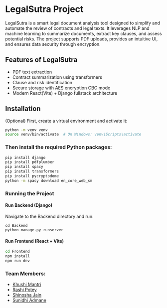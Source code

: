 # LegalSutra Project

LegalSutra is a smart legal document analysis tool designed to simplify and automate the review of contracts and legal texts. It leverages NLP and machine learning to summarize documents, extract key clauses, and assess potential risks. The project supports PDF uploads, provides an intuitive UI, and ensures data security through encryption.

## Features of LegalSutra
- PDF text extraction  
- Contract summarization using transformers  
- Clause and risk identification  
- Secure storage with AES encryption CBC mode
- Modern React(Vite) + Django fullstack architecture  

## Installation

(Optional) First, create a virtual environment and activate it:

```bash
python -m venv venv
source venv/bin/activate  # On Windows: venv\Scripts\activate
```
### Then install the required Python packages:
```bash
pip install django
pip install pdfplumber
pip install spacy
pip install transformers
pip install pycryptodome
python -m spacy download en_core_web_sm
```

### Running the Project

#### Run Backend (Django)
Navigate to the Backend directory and run:
```
cd Backend
python manage.py runserver
```

#### Run Frontend (React + Vite)
```bash
cd Frontend
npm install
npm run dev
```
### Team Members:
- [Khushi Mantri](https://github.com/kcode15)
- [Rashi Potey](https://github.com/Rashipotey)
- [Shinosha Jain](https://github.com/srj2005)
- [Sunidhi Admane](https://github.com/sunidhi09062004)
